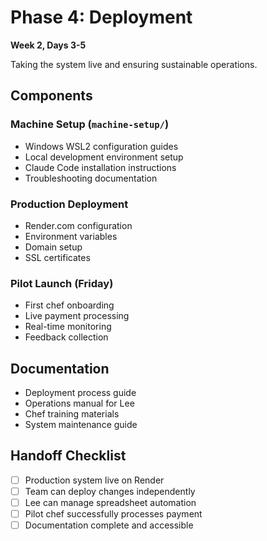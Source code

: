 # Phase 4: Deployment

**Week 2, Days 3-5**

Taking the system live and ensuring sustainable operations.

## Components

### Machine Setup (`machine-setup/`)
- Windows WSL2 configuration guides
- Local development environment setup
- Claude Code installation instructions
- Troubleshooting documentation

### Production Deployment
- Render.com configuration
- Environment variables
- Domain setup
- SSL certificates

### Pilot Launch (Friday)
- First chef onboarding
- Live payment processing
- Real-time monitoring
- Feedback collection

## Documentation

- Deployment process guide
- Operations manual for Lee
- Chef training materials
- System maintenance guide

## Handoff Checklist

- [ ] Production system live on Render
- [ ] Team can deploy changes independently
- [ ] Lee can manage spreadsheet automation
- [ ] Pilot chef successfully processes payment
- [ ] Documentation complete and accessible